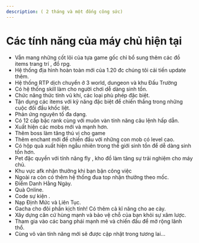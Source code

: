 ```yaml
---
description: ( 2 tháng và một đống công sức)
---
```


# Các tính năng của máy chủ hiện tại



* Vẫn mang những cốt lõi của tựa game gốc chỉ bổ sung thêm các đồ items trang trí , đồ rpg.
* Hệ thống địa hình hoàn toàn mới của 1.20 đc chúng tôi cải tiến update thêm.
* Hệ thống RTP dịch chuyển ở 3 world, dungeon và khu Đấu Trường
* Có hệ thống skill làm cho người chơi dễ dàng sinh tồn.
* Chức năng thức tỉnh vũ khí, các loại phù phép đặc biệt.
* Tận dụng các items với kỹ năng đặc biệt để chiến thắng trong những cuộc đối đầu khốc liệt.
* Phản ứng nguyên tố đa dạng.
* Có 12 cấp bậc rank cùng với muôn vàn tính năng câu lệnh hấp dẫn.
* Xuất hiện các mobs mới và mạnh hơn.
* Thêm boss làm tăng thú vị cho game
* Thêm enchant mới để chiến đấu với những con mob có level cao.
* Có hộp quà xuất hiện ngẫu nhiên trong thế giới sinh tồn để dễ dàng sinh tồn hơn.
* Pet đặc quyền với tính năng fly , kho đồ làm tăng sự trải nghiệm cho máy chủ.
* Khu vực afk nhận thưởng khi bạn bận công việc
* Ngoài ra còn có thêm hệ thống đua top nhận thưởng theo mốc.
* Điểm Danh Hằng Ngày.
* Quà Online.
* Code sự kiện .
* Nạp Định Mức và Liên Tục.
* Gacha cho đôi phần kịch tính! Có thêm cả kĩ năng cho ae cày.
* Xây dựng căn cứ hùng mạnh và bảo vệ chỗ của bạn khỏi sự xâm lược.
* Tham gia vào các bang phái mạnh mẽ và chiến đấu để mở rộng lãnh thổ.
* Cùng vô vàn tính năng mới sẽ được cập nhật trong tương lai...



